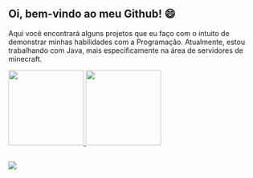## Oi, bem-vindo ao meu Github! 😄
Aqui você encontrará alguns projetos que eu faço com o intuito de demonstrar minhas habilidades com a Programação. Atualmente, estou trabalhando com Java, mais especificamente na área de servidores de minecraft.

 <div>
  <a href="https://github.com/darknessyyy">
  <img height="150em" src="https://github-readme-stats.vercel.app/api?username=darknessyyy&show_icons=true&theme=dracula&include_all_commits=true&count_private=true"/>
  <img height="150em" src="https://github-readme-stats.vercel.app/api/top-langs/?username=darknessyyy&layout=compact&langs_count=7&theme=dracula"/>
</div>

##

<div> 
  <a href="https://discord.com/users/1090326921306447974" target="_blank"><img src="https://img.shields.io/badge/Discord-7289DA?style=for-the-badge&logo=discord&logoColor=white" target="_blank"></a>
</div>
